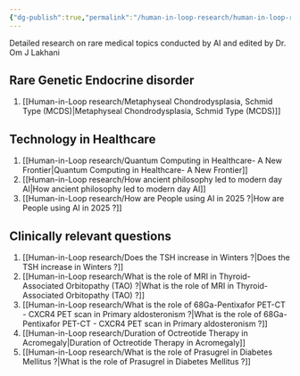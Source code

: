 ```yaml
---
{"dg-publish":true,"permalink":"/human-in-loop-research/human-in-loop-research/"}
---
```




Detailed research on rare medical topics conducted by AI and edited by Dr. Om J Lakhani


## Rare Genetic Endocrine disorder

1. [[Human-in-Loop research/Metaphyseal Chondrodysplasia, Schmid Type (MCDS)\|Metaphyseal Chondrodysplasia, Schmid Type (MCDS)]]


## Technology in Healthcare

1. [[Human-in-Loop research/Quantum Computing in Healthcare- A New Frontier\|Quantum Computing in Healthcare- A New Frontier]]
2. [[Human-in-Loop research/How ancient philosophy led to modern day AI\|How ancient philosophy led to modern day AI]]
3. [[Human-in-Loop research/How are People using AI in 2025 ?\|How are People using AI in 2025 ?]]


## Clinically relevant questions

1. [[Human-in-Loop research/Does the TSH increase in Winters ?\|Does the TSH increase in Winters ?]]
2. [[Human-in-Loop research/What is the role of MRI in Thyroid-Associated Orbitopathy (TAO) ?\|What is the role of MRI in Thyroid-Associated Orbitopathy (TAO) ?]]
3. [[Human-in-Loop research/What is the role of 68Ga-Pentixafor PET-CT - CXCR4 PET scan in Primary aldosteronism ?\|What is the role of 68Ga-Pentixafor PET-CT - CXCR4 PET scan in Primary aldosteronism ?]]
4. [[Human-in-Loop research/Duration of Octreotide Therapy in Acromegaly\|Duration of Octreotide Therapy in Acromegaly]]
5. [[Human-in-Loop research/What is the role of Prasugrel in Diabetes Mellitus ?\|What is the role of Prasugrel in Diabetes Mellitus ?]]

